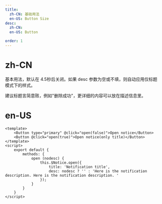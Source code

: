 ```yaml
---
title:
  zh-CN: 基础用法
  en-US: Button Size
desc:
  zh-CN:
  en-US: Button

order: 1
---
```


# zh-CN
基本用法，默认在 4.5秒后关闭。如果 desc 参数为空或不填，则自动应用仅标题模式下的样式。

建议标题言简意赅，例如"删除成功"，更详细的内容可以放在描述信息里。

# en-US



```vue
<template>
    <Button type="primary" @click="open(false)">Open notice</Button>
    <Button @click="open(true)">Open notice(only title)</Button>
</template>
<script>
    export default {
        methods: {
            open (nodesc) {
                this.$Notice.open({
                    title: 'Notification title',
                    desc: nodesc ? '' : 'Here is the notification description. Here is the notification description. '
                });
            }
        }
    }
</script>

```
